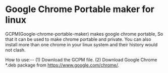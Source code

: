 # Google Chrome Portable maker for linux
GCPM(Google-chrome-portable-maker) makes google chrome portable, So that it can be used to make chrome portable and private. You can also install more than one chrome in your linux system and their history would not clash.

How to use:--
(1) Download the GCPM file.
(2) Download Google Chrome  *.deb package from https://www.google.com/chrome/.
